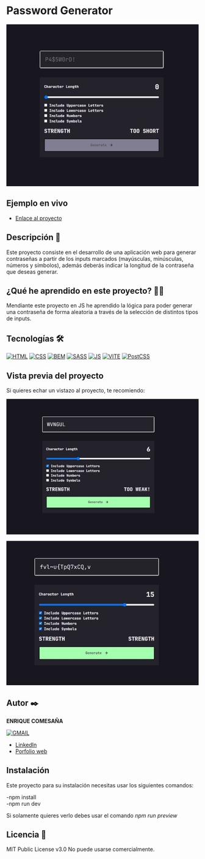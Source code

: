 # Password Generator

![Imagen del proyecto](https://raw.githubusercontent.com/k1k3cb/password-generator/main/src/assets/images/project_captures/captura-password-generator.jpg)

## Ejemplo en vivo
 

- [Enlace al proyecto](https://password-generator-2koc.onrender.com/)


## Descripción 📑

Este proyecto consiste en el desarrollo de una aplicación web para generar contraseñas a partir de los inputs marcados (mayúsculas, minúsculas, números y símbolos), además deberás indicar la longitud de la contraseña que deseas generar. 

## ¿Qué he aprendido en este proyecto? 🙇🏻

Mendiante este proyecto en JS he aprendido la lógica para poder generar  una contraseña de forma aleatoria a través de la selección de distintos tipos de inputs.

## Tecnologías 🛠

<!-- Iconos sacados de: https://github.com/hendrasob/badges/blob/master/README.md y https://github.com/alexandresanlim/Badges4-README.md-Profile -->

[![HTML](https://img.shields.io/badge/HTML5-E34F26?style=for-the-badge&logo=html5&logoColor=white)](https://es.wikipedia.org/wiki/HTML5)
[![CSS](https://img.shields.io/badge/CSS3-1572B6?style=for-the-badge&logo=css3&logoColor=white)](https://es.wikipedia.org/wiki/CSS)
[![BEM](https://img.shields.io/badge/BEM-100000?style=for-the-badge&logo=BEM&logoColor=white&labelColor=535151&color=535151)](https://getbem.com/)
[![SASS](https://img.shields.io/badge/Sass-CC6699?style=for-the-badge&logo=sass&logoColor=white)](https://sass-lang.com/)
[![JS](https://img.shields.io/badge/JavaScript-F7DF1E?style=for-the-badge&logo=javascript&logoColor=black)](https://es.wikipedia.org/wiki/JavaScript)
[![VITE](https://img.shields.io/badge/Vite-B73BFE?style=for-the-badge&logo=vite&logoColor=FFD62E)](https://vitejs.dev/)
[![PostCSS](https://img.shields.io/badge/postcss-DD3A0A?style=for-the-badge&logo=postcss&logoColor=white)](https://postcss.org/)





## Vista previa del proyecto

Si quieres echar un vistazo al proyecto, te recomiendo:

![Captura del proyecto](https://raw.githubusercontent.com/k1k3cb/password-generator/main/src/assets/images/project_captures/captura-password-generator-weak.jpg)

![Captura del proyecto](https://raw.githubusercontent.com/k1k3cb/password-generator/main/src/assets/images/project_captures/captura-password-generator-strenght.jpg)

## Autor ✒️

**ENRIQUE COMESAÑA**

  [![GMAIL](https://img.shields.io/badge/Gmail-D14836?style=for-the-badge&logo=gmail&logoColor=white)](mailto:enriquecbar@gmail.com)

<!-- - [enriquecbar@gmail.com](enriquecbar@gmail.com) -->
- [LinkedIn](https://www.linkedin.com/in/enrique-comesa%c3%b1a-312500268/)
- [Porfolio web](https://portfolio-ep5h.onrender.com/)

## Instalación

Este proyecto para su instalación necesitas usar los siguientes comandos:

-npm install <br>
-npm run dev<br>


Si solamente quieres verlo debes usar el comando *npm run preview*

## Licencia 📄

MIT Public License v3.0
No puede usarse comercialmente.